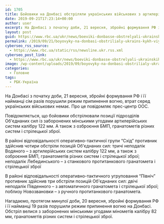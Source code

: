 ```yaml
---
id: 1705
title: Бойовики на Донбасі обстріляли українських військових з артилерійських систем
date: 2019-09-21T17:23:14+00:00
author: user
excerpt: На Донбасі з початку доби, 21 вересня, збройні формування РФ і її найманці сім разів порушили режим припинення вогню, втрат серед...
layout: post
guid: https://www.rbc.ua/ukr/news/boeviki-donbasse-obstrelyali-ukrainskih-voennyh-1569085892.html
permalink: /2019/09/21/boyovyky-na-donbasi-obstrilialy-ukrains-kykh-viys-kovykh-z-artyleriys-kykh-system/
cyberseo_rss_source:
  - https://www.rbc.ua/static/rss/newsline.ukr.rss.xml
cyberseo_post_link:
  - https://www.rbc.ua/ukr/news/boeviki-donbasse-obstrelyali-ukrainskih-voennyh-1569085892.html
image: /wp-content/uploads/2019/09/boyovyky-na-donbasi-obstrilialy-ukrains-kykh-viys-kovykh-z-artyleriys-kykh-system.jpg
categories:
  - Головне
tags:
  - РБК-Україна
---
```

На Донбасі з початку доби, 21 вересня, збройні формування РФ і її найманці сім разів порушили режим припинення вогню, втрат серед українських військових немає. Про це повідомляє прес-центр ООС.

Повідомляється, що бойовики обстрілювали позиції підрозділів Об'єднаних сил із заборонених мінськими угодами артилерійських систем калібру 122 мм. А також з озброєння БМП, гранатометів різних систем і стрілецької зброї.

В районі відповідальності оперативно-тактичної групи &#8220;Схід&#8221; противник здійснив чотири обстріли позицій Об'єднаних сил: тричі неподалік Водяного &#8211; з артилерійських систем калібру 122 мм, а також з озброєння БМП, гранатометів різних систем і стрілецької зброї; неподалік Лебединського &#8211; з станкового протитанкового гранатомета і стрілецької зброї

В районі відповідальності оперативно-тактичного угруповання &#8220;Північ&#8221; противник здійснив три обстріли позицій Об'єднаних сил: двічі неподалік Південного &#8211; з автоматичного гранатомета і стрілецької зброї; поблизу Новозвановки &#8211; з ручного протитанкового гранатомета.

Нагадаємо, протягом минулої доби, 20 вересня, збройні формування РФ і її найманці 19 разів порушили режим припинення вогню на Донбасі. Обстріл велися з заборонених мінськими угодами мінометів калібру 82 мм, гранатометів різних систем і стрілецької зброї.